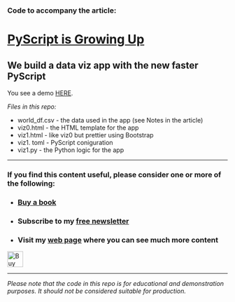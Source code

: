 ### Code to accompany the article:

# [PyScript is Growing Up](https://alanjones2.github.io/articles/pyscript-next/PyScript_is_Growing_Up.html)
 
## We build a data viz app with the new faster PyScript


You see a demo [HERE](https://alan_jones.pyscriptapps.com/ploty-viz1/latest/).

_Files in this repo:_
- world_df.csv - the data used in the app (see Notes in the article)
- viz0.html - the HTML template for the app
- viz1.html - like viz0 but prettier using Bootstrap
- viz1. toml - PyScript coniguration
- viz1.py - the Python logic for the app

---
### If you find this content useful, please consider one or more of the following:
 
-  ### [Buy a book](https://alanjones.gumroad.com/)
-  ### Subscribe to my [free newsletter](https://technofile.substack.com/)
-  ### Visit my [web page](alanjones2.github.io) where you can see much more content

<a href='https://ko-fi.com/M4M64THKG' target='_blank'><img height='36' style='border:0px;height:36px;' src='https://storage.ko-fi.com/cdn/kofi2.png?v=3' border='0' alt='Buy Me a Coffee at ko-fi.com' /></a>

---

_Please note that the code in this repo is for educational and demonstration purposes. It should not be considered suitable for production._